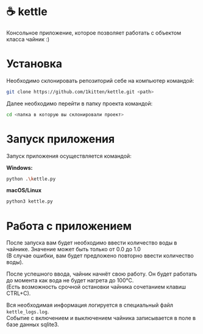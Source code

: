 # ☕ kettle
Консольное приложение, которое позволяет работать с объектом класса чайник :)

# Установка

Необходимо склонировать репозиторий себе на компьютер командой:
```bash
git clone https://github.com/1kitten/kettle.git <path>
```

Далее необходимо перейти в папку проекта командой:
```bash
cd <папка в которую вы склонировали проект>
```

# Запуск приложения

Запуск приложения осуществляется командой:

<b>Windows:</b><br>
```bash
python .\kettle.py
```
<b>macOS/Linux</b></br>
```bash
python3 kettle.py
```

# Работа с приложением

После запуска вам будет необходимо ввести количество воды в чайнике. Значение может быть только от 0.0 до 1.0<br>
(В случае ошибки, вам будет предложено повторно ввести количество воды).<br>

После успешного ввода, чайник начнёт свою работу. Он будет работать до момента как вода не будет нагрета до 100°C.<br>
(Есть возможность срочной остановки чайника сочетанием клавиш CTRL+C).<br>

Вся необходимая информация логируется в специальный файл <code>kettle_logs.log</code>. <br>
Событие с включением и выключением чайника записывается в поле в базе данных sqlite3.
